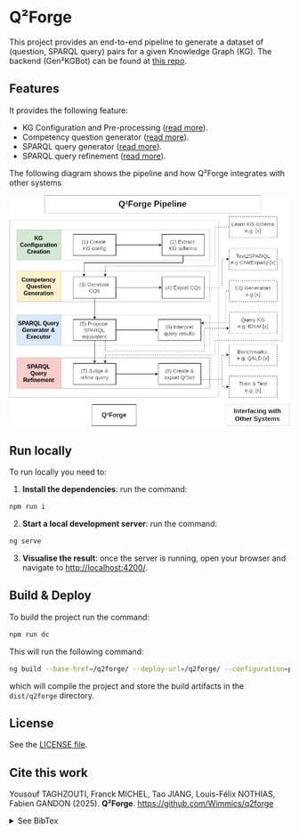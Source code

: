 # Q²Forge

This project provides an end-to-end pipeline to generate a dataset of (question, SPARQL query) pairs for a given Knowledge Graph (KG). The backend (Gen²KGBot) can be found at [this repo](https://github.com/Wimmics/gen2kgbot).


## Features 

It provides the following feature:
- KG Configuration and Pre-processing ([read more](./doc/kg-creation.md)).
- Competency question generator ([read more](./doc/competency-question-generation.md)).
- SPARQL query generator ([read more](./doc/sparql-query-generation.md)).
- SPARQL query refinement ([read more](./doc/sparql-query-refinement.md)).

The following diagram shows the pipeline and how Q²Forge integrates with other systems

![Q²Forge pipeline](./doc/images/1-pipeline-white.png)



## Run locally

To run locally you need to:

1) **Install the dependencies**: run the command:

```bash
npm run i
```

2) **Start a local development server**: run the command:

```bash
ng serve
```
3) **Visualise the result**: once the server is running, open your browser and navigate to <http://localhost:4200/>.


## Build & Deploy

To build the project run the command:

```bash
npm run dc
```

This will run the following command:
```bash
ng build --base-href=/q2forge/ --deploy-url=/q2forge/ --configuration=production
```

which will compile the project and store the build artifacts in the `dist/q2forge` directory.

## License

See the [LICENSE file](./LICENSE).

## Cite this work

Yousouf TAGHZOUTI, Franck MICHEL, Tao JIANG, Louis-Félix NOTHIAS, Fabien GANDON (2025). **Q²Forge**. <https://github.com/Wimmics/q2forge> 


<details>
<summary>See BibTex</summary>
@software{taghzouti_q2forge:2025,
    author = {TAGHZOUTI, Yousouf and MICHEL, Franck and JIANG, Tao and NOTHIAS, Louis-Félix , and GANDON Fabien},
    title = {{Q²Forge}},
    url = {https://github.com/Wimmics/q2forge},
    version = {1.0.0},
    year = {2025}
}
</details>